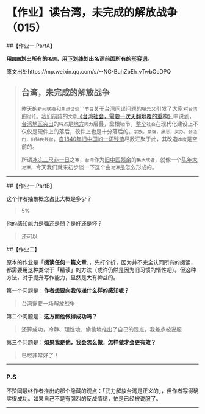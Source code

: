 # 【作业】读台湾，未完成的解放战争（015）

##【作业一.PartA】

**用`圆圈`划出所有的`名词`，用<u>下划线</u>划出名词前面所有的<u>形容词</u>。**

原文出处https://mp.weixin.qq.com/s/--NG-BuhZbEh_vTwbOcDPQ

> ## 台湾，未完成的解放战争
>
> 昨天的`新闻联播`和`焦点访谈``节目`关于<u>台湾间谍问题</u>的`曝光`又引发了<u>大家对`台湾`的</u>`讨论`。<u>我们前阵</u>的`文章`[《台湾社会，需要一次天翻地覆的重构》](http://mp.weixin.qq.com/s?__biz=Mzg5NjE3MzI5NQ==&mid=2247492875&idx=1&sn=e04eb11c81236fa32109f22dbb56411f&chksm=c007b08bf770399d9a9dd3cb282832dbe65e73371a52c47deaa5bfc08322d6f88e925719bb2f&scene=21#wechat_redirect)中说到，<u>台湾地区突出</u>的`特点`是<u>地方</u>`势力`层叠，盘根错节，<u>整个</u>`社会`在现代化建设上不仅仅是硬件上的落后，软件上也是十分落后的。`宗族，豪强，黑恶，买办，会道门，旧殖民残留`，<u>自1840年旧中国的一切残渣</u>尽数汇聚于此，其改造`难度`是空前的。
>
> 
>
> 所谓<u>冰冻三尺非一日</u>之`寒`，`台湾`作为<u>旧中国残余</u>的`集大成者`，就像一个<u>陈年大</u>`泥潭`，今天我们就来初步谈一下这个由`泥潭`是怎么形成的。

----

##【作业一.PartB】

这个作者抽象概念占比大概是多少？

> 5%

他的感知能力是强还是弱？是好还是坏？

> 还可以

##【作业二】

原本的作业是「**阅读任何一篇文章**」，先打个折，因为并不完全认同所有的阅读，都需要用这种类似于「精读」的方法（或许仍然是因为旧习惯的惰性吧）。但这种方法，对于提升写作能力，显然是大有裨益的。

第一个问题是：**作者想要向我传递什么样的感知呢？**

> 台湾需要一场解放战争

第二个问题是：**这方面他做得成功吗？**

> 还算成功，冷静、理性地、偷偷地推出了自己的观点，我差点被说服

第三个问题是：**如果我是他，我会怎么做，怎样做才会更有效？**

> 已经非常好了！

----

### P.S

不赞同最终作者推出的那个隐藏的观点：「武力解放台湾是正义的」，但作者写得确实很成功。如果自己不是有强烈的反战情结，怕是已经被说服了。

----

